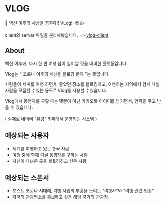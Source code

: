 # VLOG
💉 백신 이후의 세상을 꿈꾸다!! VLog!! 😉👍 

client와 server 파일을 분리해놨습니다. 
=> [vlog-client](https://github.com/codestates/vlog-client)

## About
백신 이후에, 다시 한 번 여행 붐이 일어날 것을 대비한 플랫폼입니다.

Vlog는 " 코로나 이후의 세상을 블로깅 한다 "는 뜻입니다.

사람들이 세계를 여행 하면서, 좋았던 장소를 블로깅하고, 여행하는 지역에서 함께 다닐 사람을 모집할 수있는 용도로 Vlog를 사용할 수있습니다.

Vlog에서 동행자를 구할 때는 댓글이 아닌 카카오톡 아이디를 남기면서, 연락을 주고 받을 수 있습니다.
<br></br>
( 실제로 네이버 "유랑" 카페에서 운영되는 시스템 )

## 예상되는 사용자
- 세계를 여행하고 있는 한국 사람
- 여행 중에 함께 다닐 동행자를 구하는 사람
- 자신이 다녀온 곳을 블로깅하고 싶은 사람

## 예상되는 스폰서
- 포스트 코로나 시대에, 여행 사업의 부흥을 노리는 "여행사"와 "여행 관련 업종"
- 자국의 관광명소를 홍보하고 싶은 해당 국가의 관광청 
